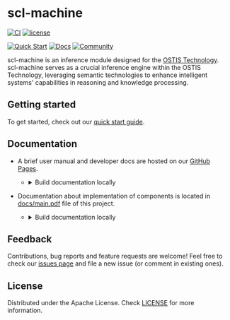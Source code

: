 # scl-machine

[![CI](https://github.com/ostis-ai/scl-machine/actions/workflows/test_conan.yml/badge.svg)](https://github.com/ostis-ai/scl-machine/actions/workflows/test_conan.yml)
[![license](https://img.shields.io/badge/License-Apache-yellow.svg)](LICENSE)

[![Quick Start](https://img.shields.io/badge/-Quick%20Start-black?style=for-the-badge&logo=rocket)](https://ostis-ai.github.io/scl-machine/quick_start)
[![Docs](https://img.shields.io/badge/Docs-gray?style=for-the-badge&logo=read-the-docs)](https://ostis-ai.github.io/scl-machine)
[![Community](https://img.shields.io/badge/-Community-teal?style=for-the-badge&logo=matrix)](https://app.element.io/index.html#/room/#ostis_tech_support:matrix.org)

scl-machine is an inference module designed for the [OSTIS Technology](https://github.com/ostis-ai/scl-machine). scl-machine serves as a crucial inference engine within the OSTIS Technology, leveraging semantic technologies to enhance intelligent systems' capabilities in reasoning and knowledge processing.

## Getting started

To get started, check out our [quick start guide](https://ostis-ai.github.io/scl-machine/quick_start).

## Documentation

- A brief user manual and developer docs are hosted on our [GitHub Pages](https://ostis-ai.github.io/scl-machine).
  - <details>
      <summary>Build documentation locally</summary>

    ```sh
    pip3 install mkdocs mkdocs-material
    mkdocs serve
    # and open http://127.0.0.1:8006/ in your browser
    ```
    </details>

- Documentation about implementation of components is located in [docs/main.pdf](docs/main.pdf) file of this project.
  - <details>
       <summary>Build documentation locally</summary>
      
    - ### Build steps (using LaTeX)
      ```sh
      cd docs
      TEXINPUTS=./scn: latexmk -pdf -bibtex main.tex
      ```

    - ### Build steps (using Docker)

      ```sh
      docker run -v ${PWD}:/workdir --rm -it ostis/scn-latex-plugin:latest "docs/main.tex"
      ```

    - ### Download scn-tex-plugin and documentation for subprojects

      After the compilation, the `main.pdf` file should appear at `scl-machine/docs/`. You can find more information about [scn-latex-plugin here](https://github.com/ostis-ai/scn-latex-plugin).
    </details>

## Feedback

Contributions, bug reports and feature requests are welcome! Feel free to check our [issues page](https://github.com/ostis-ai/scl-machine/issues) and file a new issue (or comment in existing ones).

## License

Distributed under the Apache License. Check [LICENSE](LICENSE) for more information.
